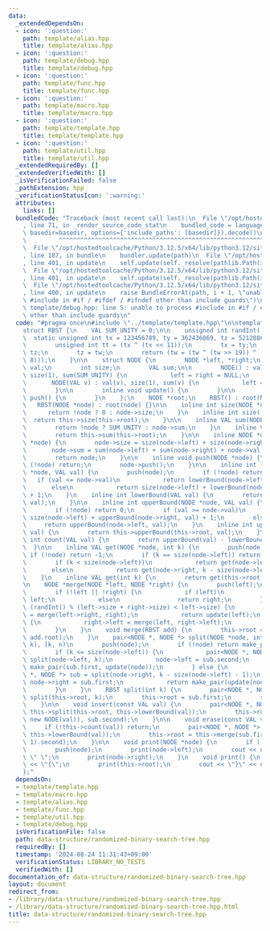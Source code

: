 ```yaml
---
data:
  _extendedDependsOn:
  - icon: ':question:'
    path: template/alias.hpp
    title: template/alias.hpp
  - icon: ':question:'
    path: template/debug.hpp
    title: template/debug.hpp
  - icon: ':question:'
    path: template/func.hpp
    title: template/func.hpp
  - icon: ':question:'
    path: template/macro.hpp
    title: template/macro.hpp
  - icon: ':question:'
    path: template/template.hpp
    title: template/template.hpp
  - icon: ':question:'
    path: template/util.hpp
    title: template/util.hpp
  _extendedRequiredBy: []
  _extendedVerifiedWith: []
  _isVerificationFailed: false
  _pathExtension: hpp
  _verificationStatusIcon: ':warning:'
  attributes:
    links: []
  bundledCode: "Traceback (most recent call last):\n  File \"/opt/hostedtoolcache/Python/3.12.5/x64/lib/python3.12/site-packages/onlinejudge_verify/documentation/build.py\"\
    , line 71, in _render_source_code_stat\n    bundled_code = language.bundle(stat.path,\
    \ basedir=basedir, options={'include_paths': [basedir]}).decode()\n          \
    \         ^^^^^^^^^^^^^^^^^^^^^^^^^^^^^^^^^^^^^^^^^^^^^^^^^^^^^^^^^^^^^^^^^^^^^^^^^^^^^^^^^\n\
    \  File \"/opt/hostedtoolcache/Python/3.12.5/x64/lib/python3.12/site-packages/onlinejudge_verify/languages/cplusplus.py\"\
    , line 187, in bundle\n    bundler.update(path)\n  File \"/opt/hostedtoolcache/Python/3.12.5/x64/lib/python3.12/site-packages/onlinejudge_verify/languages/cplusplus_bundle.py\"\
    , line 401, in update\n    self.update(self._resolve(pathlib.Path(included), included_from=path))\n\
    \  File \"/opt/hostedtoolcache/Python/3.12.5/x64/lib/python3.12/site-packages/onlinejudge_verify/languages/cplusplus_bundle.py\"\
    , line 401, in update\n    self.update(self._resolve(pathlib.Path(included), included_from=path))\n\
    \  File \"/opt/hostedtoolcache/Python/3.12.5/x64/lib/python3.12/site-packages/onlinejudge_verify/languages/cplusplus_bundle.py\"\
    , line 400, in update\n    raise BundleErrorAt(path, i + 1, \"unable to process\
    \ #include in #if / #ifdef / #ifndef other than include guards\")\nonlinejudge_verify.languages.cplusplus_bundle.BundleErrorAt:\
    \ template/debug.hpp: line 5: unable to process #include in #if / #ifdef / #ifndef\
    \ other than include guards\n"
  code: "#pragma once\n#include \"../template/template.hpp\"\n\ntemplate <class VAL>\n\
    struct RBST {\n    VAL SUM_UNITY = 0;\n\n    unsigned int randInt() {\n      \
    \  static unsigned int tx = 123456789, ty = 362436069, tz = 521288629, tw = 88675123;\n\
    \        unsigned int tt = (tx ^ (tx << 11));\n        tx = ty;\n        ty =\
    \ tz;\n        tz = tw;\n        return (tw = (tw ^ (tw >> 19)) ^ (tt ^ (tt >>\
    \ 8)));\n    }\n\n    struct NODE {\n        NODE *left, *right;\n        VAL\
    \ val;\n        int size;\n        VAL sum;\n\n        NODE() : val(SUM_UNITY),\
    \ size(1), sum(SUM_UNITY) {\n            left = right = NULL;\n        }\n\n \
    \       NODE(VAL v) : val(v), size(1), sum(v) {\n            left = right = NULL;\n\
    \        }\n\n        inline void update() {\n        }\n\n        inline void\
    \ push() {\n        }\n    };\n    NODE *root;\n    RBST() : root(NULL) {}\n \
    \   RBST(NODE *node) : root(node) {}\n\n    inline int size(NODE *node) {\n  \
    \      return !node ? 0 : node->size;\n    }\n    inline int size() {\n      \
    \  return this->size(this->root);\n    }\n\n    inline VAL sum(NODE *node) {\n\
    \        return !node ? SUM_UNITY : node->sum;\n    }\n    inline VAL sum() {\n\
    \        return this->sum(this->root);\n    }\n\n    inline NODE *update(NODE\
    \ *node) {\n        node->size = size(node->left) + size(node->right) + 1;\n \
    \       node->sum = sum(node->left) + sum(node->right) + node->val;\n        node->update();\n\
    \        return node;\n    }\n\n    inline void push(NODE *node) {\n        if\
    \ (!node) return;\n        node->push();\n    }\n\n    inline int lowerBound(NODE\
    \ *node, VAL val) {\n        push(node);\n        if (!node) return 0;\n     \
    \   if (val <= node->val)\n            return lowerBound(node->left, val);\n \
    \       else\n            return size(node->left) + lowerBound(node->right, val)\
    \ + 1;\n    }\n    inline int lowerBound(VAL val) {\n        return this->lowerBound(this->root,\
    \ val);\n    }\n\n    inline int upperBound(NODE *node, VAL val) {\n        push(node);\n\
    \        if (!node) return 0;\n        if (val >= node->val)\n            return\
    \ size(node->left) + upperBound(node->right, val) + 1;\n        else\n       \
    \     return upperBound(node->left, val);\n    }\n    inline int upperBound(VAL\
    \ val) {\n        return this->upperBound(this->root, val);\n    }\n\n    inline\
    \ int count(VAL val) {\n        return upperBound(val) - lowerBound(val);\n  \
    \  }\n\n    inline VAL get(NODE *node, int k) {\n        push(node);\n       \
    \ if (!node) return -1;\n        if (k == size(node->left)) return node->val;\n\
    \        if (k < size(node->left))\n            return get(node->left, k);\n \
    \       else\n            return get(node->right, k - size(node->left) - 1);\n\
    \    }\n    inline VAL get(int k) {\n        return get(this->root, k);\n    }\n\
    \n    NODE *merge(NODE *left, NODE *right) {\n        push(left);\n        push(right);\n\
    \        if (!left || !right) {\n            if (left)\n                return\
    \ left;\n            else\n                return right;\n        }\n        if\
    \ (randInt() % (left->size + right->size) < left->size) {\n            left->right\
    \ = merge(left->right, right);\n            return update(left);\n        } else\
    \ {\n            right->left = merge(left, right->left);\n            return update(right);\n\
    \        }\n    }\n    void merge(RBST add) {\n        this->root = this->merge(this->root,\
    \ add.root);\n    }\n    pair<NODE *, NODE *> split(NODE *node, int k) {  // [0,\
    \ k), [k, n)\n        push(node);\n        if (!node) return make_pair(node, node);\n\
    \        if (k <= size(node->left)) {\n            pair<NODE *, NODE *> sub =\
    \ split(node->left, k);\n            node->left = sub.second;\n            return\
    \ make_pair(sub.first, update(node));\n        } else {\n            pair<NODE\
    \ *, NODE *> sub = split(node->right, k - size(node->left) - 1);\n           \
    \ node->right = sub.first;\n            return make_pair(update(node), sub.second);\n\
    \        }\n    }\n    RBST split(int k) {\n        pair<NODE *, NODE *> sub =\
    \ split(this->root, k);\n        this->root = sub.first;\n        return RBST(sub.second);\n\
    \    }\n\n    void insert(const VAL val) {\n        pair<NODE *, NODE *> sub =\
    \ this->split(this->root, this->lowerBound(val));\n        this->root = this->merge(this->merge(sub.first,\
    \ new NODE(val)), sub.second);\n    }\n\n    void erase(const VAL val) {\n   \
    \     if (!this->count(val)) return;\n        pair<NODE *, NODE *> sub = this->split(this->root,\
    \ this->lowerBound(val));\n        this->root = this->merge(sub.first, this->split(sub.second,\
    \ 1).second);\n    }\n\n    void print(NODE *node) {\n        if (!node) return;\n\
    \        push(node);\n        print(node->left);\n        cout << node->val <<\
    \ \" \";\n        print(node->right);\n    }\n    void print() {\n        cout\
    \ << \"{\";\n        print(this->root);\n        cout << \"}\" << endl;\n    }\n\
    };"
  dependsOn:
  - template/template.hpp
  - template/macro.hpp
  - template/alias.hpp
  - template/func.hpp
  - template/util.hpp
  - template/debug.hpp
  isVerificationFile: false
  path: data-structure/randomized-binary-search-tree.hpp
  requiredBy: []
  timestamp: '2024-08-24 11:31:43+09:00'
  verificationStatus: LIBRARY_NO_TESTS
  verifiedWith: []
documentation_of: data-structure/randomized-binary-search-tree.hpp
layout: document
redirect_from:
- /library/data-structure/randomized-binary-search-tree.hpp
- /library/data-structure/randomized-binary-search-tree.hpp.html
title: data-structure/randomized-binary-search-tree.hpp
---
```

